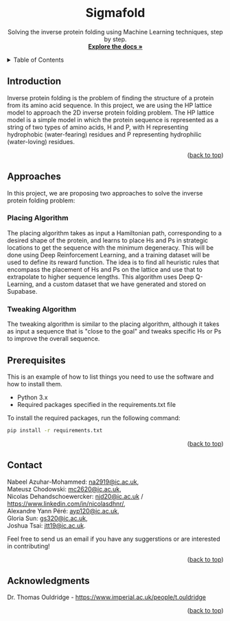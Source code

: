 <!-- Improved compatibility of back to top link: See: https://github.com/othneildrew/Best-README-Template/pull/73 -->
<a name="readme-top"></a>
<!--
*** Thanks for checking out the Best-README-Template. If you have a suggestion
*** that would make this better, please fork the repo and create a pull request
*** or simply open an issue with the tag "enhancement".
*** Don't forget to give the project a star!
*** Thanks again! Now go create something AMAZING! :D
-->




<!-- PROJECT LOGO -->
<br />
<div align="center">


  <h1 style= font-size: 150px align="center">Sigmafold</h1>

  <p align="center">
    Solving the inverse protein folding using Machine Learning techniques, step by step.
    <br />
    <a href="https://www.notion.so/SigmaFold-ce3f051d258c4eba8e7edd5cf590055f"><strong>Explore the docs »</strong></a>
  </p>
</div>



<!-- TABLE OF CONTENTS -->
<details>
  <summary>Table of Contents</summary>
  <ol>
    <li>
      <a href="#about-the-project">About The Project</a>
      <ul>
        <li><a href="#built-with">Built With</a></li>
      </ul>
    </li>
    <li>
      <a href="#getting-started">Getting Started</a>
      <ul>
        <li><a href="#prerequisites">Prerequisites</a></li>
        <li><a href="#installation">Installation</a></li>
      </ul>
    </li>
    <li><a href="#usage">Usage</a></li>
    <li><a href="#roadmap">Roadmap</a></li>
    <li><a href="#contributing">Contributing</a></li>
    <li><a href="#license">License</a></li>
    <li><a href="#contact">Contact</a></li>
    <li><a href="#acknowledgments">Acknowledgments</a></li>
  </ol>
</details>



<!-- ABOUT THE PROJECT -->
## Introduction

Inverse protein folding is the problem of finding the structure of a protein from its amino acid sequence. In this project, we are using the HP lattice model to approach the 2D inverse protein folding problem. The HP lattice model is a simple model in which the protein sequence is represented as a string of two types of amino acids, H and P, with H representing hydrophobic (water-fearing) residues and P representing hydrophilic (water-loving) residues.


<p align="right">(<a href="#readme-top">back to top</a>)</p>


<!-- GETTING STARTED -->
## Approaches

In this project, we are proposing two approaches to solve the inverse protein folding problem:


### Placing Algorithm

The placing algorithm takes as input a Hamiltonian path, corresponding to a desired shape of the protein, and learns to place Hs and Ps in strategic locations to get the sequence with the minimum degeneracy. This will be done using Deep Reinforcement Learning, and a training dataset will be used to define its reward function. The idea is to find all heuristic rules that encompass the placement of Hs and Ps on the lattice and use that to extrapolate to higher sequence lengths. This algorithm uses Deep Q-Learning, and a custom dataset that we have generated and stored on Supabase.

### Tweaking Algorithm

The tweaking algorithm is similar to the placing algorithm, although it takes as input a sequence that is "close to the goal" and tweaks specific Hs or Ps to improve the overall sequence.

## Prerequisites

This is an example of how to list things you need to use the software and how to install them.
* Python 3.x
* Required packages specified in the requirements.txt file

To install the required packages, run the following command:
  ```sh
pip install -r requirements.txt
   ```


<p align="right">(<a href="#readme-top">back to top</a>)</p>



<!-- CONTACT -->
## Contact
Nabeel Azuhar-Mohammed: na2919@ic.ac.uk,  
Mateusz Chodowski: mc2620@ic.ac.uk,  
Nicolas Dehandschoewercker: njd20@ic.ac.uk / https://www.linkedin.com/in/nicolasdhnr/,  
Alexandre Yann Péré: ayp120@ic.ac.uk,  
Gloria Sun: gs320@ic.ac.uk,  
Joshua Tsai: jtt19@ic.ac.uk.  

Feel free to send us an email if you have any suggerstions or are interested in contributing!


<p align="right">(<a href="#readme-top">back to top</a>)</p>



<!-- ACKNOWLEDGMENTS -->
## Acknowledgments

Dr. Thomas Ouldridge - https://www.imperial.ac.uk/people/t.ouldridge


<p align="right">(<a href="#readme-top">back to top</a>)</p>

